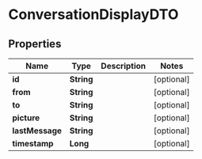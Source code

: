 

# ConversationDisplayDTO


## Properties

| Name | Type | Description | Notes |
|------------ | ------------- | ------------- | -------------|
|**id** | **String** |  |  [optional] |
|**from** | **String** |  |  [optional] |
|**to** | **String** |  |  [optional] |
|**picture** | **String** |  |  [optional] |
|**lastMessage** | **String** |  |  [optional] |
|**timestamp** | **Long** |  |  [optional] |



